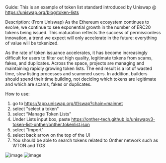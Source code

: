 Guide: 
This is an example of token list standard introduced by Uniswap @ https://uniswap.org/blog/token-lists

Description:
(From Uniswap) As the Ethereum ecosystem continues to evolve, we continue to see exponential growth in the number of ERC20 tokens being issued. This maturation reflects the success of permissionless innovation, a trend we expect will only accelerate in the future: everything of value will be tokenized.

As the rate of token issuance accelerates, it has become increasingly difficult for users to filter out high quality, legitimate tokens from scams, fakes, and duplicates. Across the space, projects are managing and maintaining rapidly growing token lists. The end result is a lot of wasted time, slow listing processes and scammed users. In addition, builders should spend their time building, not deciding which tokens are legitimate and which are scams, fakes or duplicates.

How to use: 
1. go to https://app.uniswap.org/#/swap?chain=mainnet
2. select "select a token"
3. select "Manage Token Lists"
4. Under Lists input box, paste https://onther-tech.github.io/uniswapv3-token-list-onther/onther.tokenlist.json
5. select "Import"
6. select back arrow on the top of the UI 
7. You should be able to search tokens related to Onther network such as WTON and TOS 


![image](https://user-images.githubusercontent.com/93892960/180937775-700e6752-c5cf-439a-a198-c3c6dd95bb53.png)
![image](https://user-images.githubusercontent.com/93892960/180937919-2319a090-d696-4664-ab24-4190c1d832a2.png)
